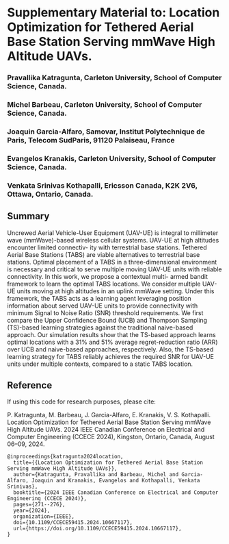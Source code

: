 # Supplementary Material to: Location Optimization for Tethered Aerial Base Station Serving mmWave High Altitude UAVs.

### Pravallika Katragunta, Carleton University, School of Computer Science, Canada.

### Michel Barbeau, Carleton University, School of Computer Science, Canada.

### Joaquin Garcia-Alfaro, Samovar, Institut Polytechnique de Paris, Telecom SudParis, 91120 Palaiseau, France

### Evangelos Kranakis, Carleton University, School of Computer Science, Canada.

### Venkata Srinivas Kothapalli, Ericsson Canada, K2K 2V6, Ottawa, Ontario, Canada.

## Summary
Uncrewed Aerial Vehicle-User Equipment (UAV-UE) is integral to millimeter wave (mmWave)-based wireless cellular systems. 
UAV-UE at high altitudes encounter limited connectiv- ity with terrestrial base stations. Tethered Aerial Base 
Stations (TABS) are viable alternatives to terrestrial base stations. Optimal placement of a TABS in a three-dimensional 
environment is necessary and critical to serve multiple moving UAV-UE units with reliable connectivity. In this work, 
we propose a contextual multi- armed bandit framework to learn the optimal TABS locations. We consider multiple UAV-UE 
units moving at high altitudes in an uplink mmWave setting. Under this framework, the TABS acts as a learning agent 
leveraging position information about served UAV-UE units to provide connectivity with minimum Signal to Noise 
Ratio (SNR) threshold requirements. We first compare the Upper Confidence Bound (UCB) and Thompson Sampling (TS)-based 
learning strategies against the traditional naive-based approach. Our simulation results show that the TS-based approach 
learns optimal locations with a 31% and 51% average regret-reduction ratio (ARR) over UCB and naive-based approaches, 
respectively. Also, the TS-based learning strategy for TABS reliably achieves the required SNR for UAV-UE units under 
multiple contexts, compared to a static TABS location.


## Reference

If using this code for research purposes, please cite:

P. Katragunta, M. Barbeau, J. Garcia-Alfaro, E. Kranakis, V. S. Kothapalli. 
Location Optimization for Tethered Aerial Base Station Serving mmWave High 
Altitude UAVs. 2024 IEEE Canadian Conference on Electrical and Computer 
Engineering (CCECE 2024), Kingston, Ontario, Canada, August 06–09, 2024.

```
@inproceedings{katragunta2024location,
  title={{Location Optimization for Tethered Aerial Base Station Serving mmWave High Altitude UAVs}},
  author={Katragunta, Pravallika and Barbeau, Michel and Garcia-Alfaro, Joaquin and Kranakis, Evangelos and Kothapalli, Venkata Srinivas},
  booktitle={2024 IEEE Canadian Conference on Electrical and Computer Engineering (CCECE 2024)},
  pages={271--276},
  year={2024},
  organization={IEEE},
  doi={10.1109/CCECE59415.2024.10667117},
  url={https://doi.org/10.1109/CCECE59415.2024.10667117},
}
```


